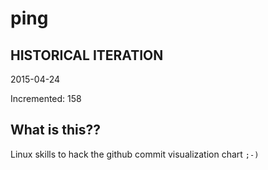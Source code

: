 # ping

## HISTORICAL ITERATION
2015-04-24

Incremented: 158

## What is this?? 
Linux skills to hack the github commit visualization chart `;-)`
